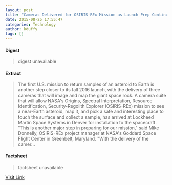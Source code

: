 ```yaml
---
layout: post
title: "Cameras Delivered for OSIRIS-REx Mission as Launch Prep Continues"
date: 2015-08-25 17:55:47
categories: Technology
author: kduffy
tags: []
---
```



#### Digest
>digest unavailable

#### Extract
>The first U.S. mission to return samples of an asteroid to Earth is another step closer to its fall 2016 launch, with the delivery of three cameras that will image and map the giant space rock. A camera suite that will allow NASA's Origins, Spectral Interpretation, Resource Identification, Security-Regolith Explorer (OSIRIS-REx) mission to see a near-Earth asteroid, map it, and pick a safe and interesting place to touch the surface and collect a sample, has arrived at Lockheed Martin Space Systems in Denver for installation to the spacecraft. "This is another major step in preparing for our mission," said Mike Donnelly, OSIRIS-REx project manager at NASA's Goddard Space Flight Center in Greenbelt, Maryland. "With the delivery of the camer...

#### Factsheet
>factsheet unavailable

[Visit Link](http://www.pddnet.com/news/2015/08/cameras-delivered-osiris-rex-mission-launch-prep-continues)


